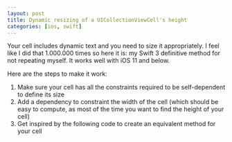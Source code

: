 ```yaml
---
layout: post
title: Dynamic resizing of a UICollectionViewCell's height
categories: [ios, swift]
---
```


Your cell includes dynamic text and you need to size it appropriately. I feel
like I did that 1.000.000 times so here it is: my Swift 3 definitive method for
not repeating myself. It works well with iOS 11 and below.

Here are the steps to make it work:

1. Make sure your cell has all the constraints required to be self-dependent to
   define its size
1. Add a dependency to constraint the width of the cell (which should be easy to
   compute, as most of the time you want to find the height of your cell)
1. Get inspired by the following code to create an equivalent method for your
   cell

<script src="https://gist.github.com/dirtyhenry/1820b9cb07095c42f427e38a912477d4.js">
</script>
